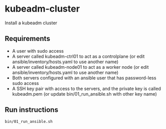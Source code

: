 # kubeadm-cluster

Install a kubeadm cluster

## Requirements

- A user with sudo access
- A server called kubeadm-ctrl01 to act as a controlplane (or edit ansible/inventory/hosts.yaml to use another name)
- A server called kubeadm-node01 to act as a worker node (or edit ansible/inventory/hosts.yaml to use another name)
- Both servers configured with an ansible user that has password-less sudo access
- A SSH key pair with access to the servers, and the private key is called kubeadm.pem (or update bin/01_run_ansible.sh with other key name)

## Run instructions

```bash
bin/01_run_ansible.sh
```
